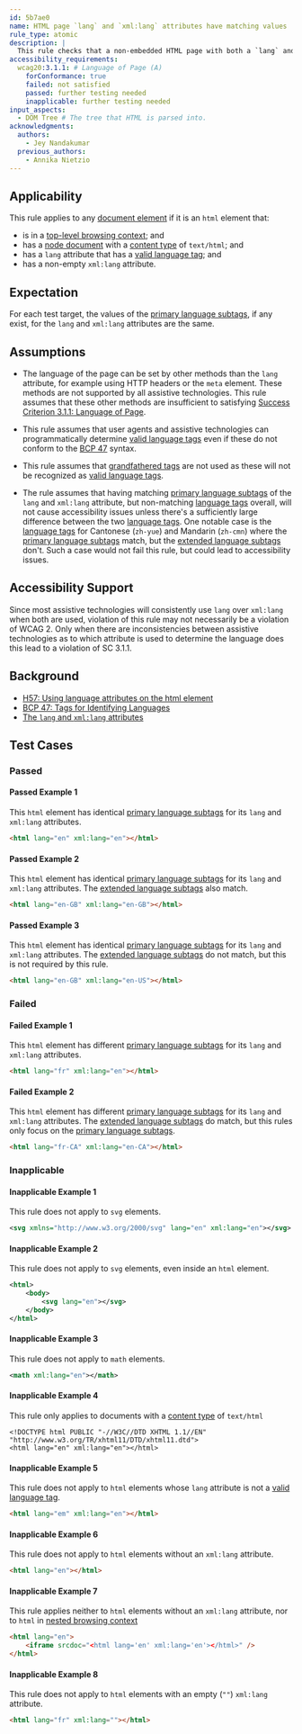 ```yaml
---
id: 5b7ae0
name: HTML page `lang` and `xml:lang` attributes have matching values
rule_type: atomic
description: |
  This rule checks that a non-embedded HTML page with both a `lang` and `xml:lang` attributes on the root element, have the same primary language subtag. HTML pages embedded into other documents, such as through `iframe` or `object` elements are not applicable because they are not web pages according to the definition in WCAG.
accessibility_requirements:
  wcag20:3.1.1: # Language of Page (A)
    forConformance: true
    failed: not satisfied
    passed: further testing needed
    inapplicable: further testing needed
input_aspects:
  - DOM Tree # The tree that HTML is parsed into.
acknowledgments:
  authors:
    - Jey Nandakumar
  previous_authors:
    - Annika Nietzio
---
```


## Applicability

This rule applies to any [document element](https://dom.spec.whatwg.org/#document-element) if it is an `html` element that:

- is in a [top-level browsing context][]; and
- has a [node document](https://dom.spec.whatwg.org/#concept-node-document) with a [content type][] of `text/html`; and
- has a `lang` attribute that has a [valid language tag][]; and
- has a non-empty `xml:lang` attribute.

## Expectation

For each test target, the values of the [primary language subtags][], if any exist, for the `lang` and `xml:lang` attributes are the same.

## Assumptions

- The language of the page can be set by other methods than the `lang` attribute, for example using HTTP headers or the `meta` element. These methods are not supported by all assistive technologies. This rule assumes that these other methods are insufficient to satisfying [Success Criterion 3.1.1: Language of Page](https://www.w3.org/TR/WCAG21/#language-of-page).

- This rule assumes that user agents and assistive technologies can programmatically determine [valid language tags](#valid-language-tag) even if these do not conform to the [BCP 47][] syntax.

- This rule assumes that [grandfathered tags][] are not used as these will not be recognized as [valid language tags](#valid-language-tag).

- The rule assumes that having matching [primary language subtags][] of the `lang` and `xml:lang` attribute, but non-matching [language tags](https://tools.ietf.org/html/bcp47#section-2) overall, will not cause accessibility issues unless there's a sufficiently large difference between the two [language tags](https://tools.ietf.org/html/bcp47#section-2). One notable case is the [language tags](https://tools.ietf.org/html/bcp47#section-2) for Cantonese (`zh-yue`) and Mandarin (`zh-cmn`) where the [primary language subtags][] match, but the [extended language subtags][] don't. Such a case would not fail this rule, but could lead to accessibility issues.

## Accessibility Support

Since most assistive technologies will consistently use `lang` over `xml:lang` when both are used, violation of this rule may not necessarily be a violation of WCAG 2. Only when there are inconsistencies between assistive technologies as to which attribute is used to determine the language does this lead to a violation of SC 3.1.1.

## Background

- [H57: Using language attributes on the html element](https://www.w3.org/WAI/WCAG21/Techniques/html/H57)
- [BCP 47: Tags for Identifying Languages](https://www.ietf.org/rfc/bcp/bcp47.txt)
- [The `lang` and `xml:lang` attributes](https://html.spec.whatwg.org/multipage/dom.html#the-lang-and-xml:lang-attributes)

## Test Cases

### Passed

#### Passed Example 1

This `html` element has identical [primary language subtags][] for its `lang` and `xml:lang` attributes.

```html
<html lang="en" xml:lang="en"></html>
```

#### Passed Example 2

This `html` element has identical [primary language subtags][] for its `lang` and `xml:lang` attributes. The [extended language subtags][] also match.

```html
<html lang="en-GB" xml:lang="en-GB"></html>
```

#### Passed Example 3

This `html` element has identical [primary language subtags][] for its `lang` and `xml:lang` attributes. The [extended language subtags][] do not match, but this is not required by this rule.

```html
<html lang="en-GB" xml:lang="en-US"></html>
```

### Failed

#### Failed Example 1

This `html` element has different [primary language subtags][] for its `lang` and `xml:lang` attributes.

```html
<html lang="fr" xml:lang="en"></html>
```

#### Failed Example 2

This `html` element has different [primary language subtags][] for its `lang` and `xml:lang` attributes. The [extended language subtags][] do match, but this rules only focus on the [primary language subtags][].

```html
<html lang="fr-CA" xml:lang="en-CA"></html>
```

### Inapplicable

#### Inapplicable Example 1

This rule does not apply to `svg` elements.

```svg
<svg xmlns="http://www.w3.org/2000/svg" lang="en" xml:lang="en"></svg>
```

#### Inapplicable Example 2

This rule does not apply to `svg` elements, even inside an `html` element.

```svg
<html>
	<body>
		<svg lang="en"></svg>
	</body>
</html>
```

#### Inapplicable Example 3

This rule does not apply to `math` elements.

```xml
<math xml:lang="en"></math>
```

#### Inapplicable Example 4

This rule only applies to documents with a [content type][] of `text/html`

```xhtml
<!DOCTYPE html PUBLIC "-//W3C//DTD XHTML 1.1//EN" "http://www.w3.org/TR/xhtml11/DTD/xhtml11.dtd">
<html lang="en" xml:lang="en"></html>
```

#### Inapplicable Example 5

This rule does not apply to `html` elements whose `lang` attribute is not a [valid language tag][].

```html
<html lang="em" xml:lang="en"></html>
```

#### Inapplicable Example 6

This rule does not apply to `html` elements without an `xml:lang` attribute.

```html
<html lang="en"></html>
```

#### Inapplicable Example 7

This rule applies neither to `html` elements without an `xml:lang` attribute, nor to `html` in [nested browsing context][]

```html
<html lang="en">
	<iframe srcdoc="<html lang='en' xml:lang='en'></html>" />
</html>
```

#### Inapplicable Example 8

This rule does not apply to `html` elements with an empty (`""`) `xml:lang` attribute.

```html
<html lang="fr" xml:lang=""></html>
```

[content type]: https://dom.spec.whatwg.org/#concept-document-content-type 'Definition of content type'
[extended language subtags]: https://tools.ietf.org/html/bcp47#section-2.2.2 'Definition of extended language subtag'
[nested browsing context]: https://html.spec.whatwg.org/#nested-browsing-context 'Definition of nested browsing context'
[primary language subtags]: https://tools.ietf.org/html/bcp47#section-2.2.1 'Definition of primary language subtag'
[top-level browsing context]: https://html.spec.whatwg.org/#top-level-browsing-context 'Definition of top-level browsing context'
[valid language tag]: #valid-language-tag 'Definition of valid language tag'
[grandfathered tags]: https://tools.ietf.org/html/bcp47#section-2.2.8
[bcp 47]: https://tools.ietf.org/html/bcp47#section-2.1
